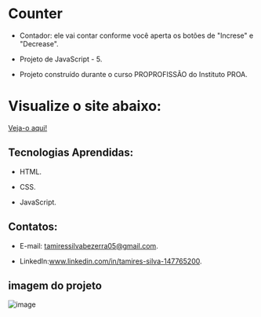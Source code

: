 # Counter


 - Contador: ele vai contar conforme você aperta os botões de "Increse" e "Decrease".

 - Projeto de JavaScript - 5.
  
 - Projeto construído durante o curso PROPROFISSÃO do Instituto PROA.

# Visualize o site abaixo:

[Veja-o aqui!](https://counter-phi-pied.vercel.app/)
   
## Tecnologias Aprendidas:

 - HTML.
   
 - CSS.

 - JavaScript.

## Contatos:
 - E-mail: tamiressilvabezerra05@gmail.com.
   
 - LinkedIn:www.linkedin.com/in/tamires-silva-147765200.

    
    
## imagem do projeto

![image](https://github.com/tamiressil/Counter/assets/163886976/7b3a5b59-b38d-4242-8900-a6c7dcaa279a)







